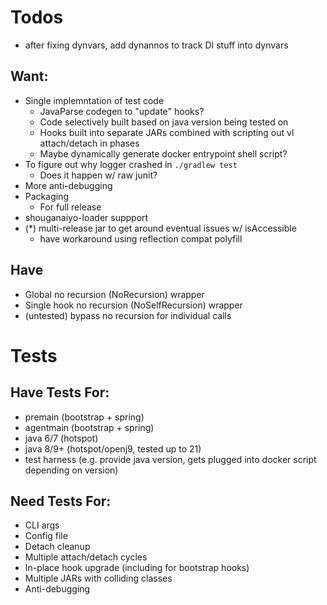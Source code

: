 # Todos

* after fixing dynvars, add dynannos to track DI stuff into dynvars

## Want:

* Single implemntation of test code
    * JavaParse codegen to "update" hooks?
    * Code selectively built based on java version being tested on
    * Hooks built into separate JARs combined with scripting out vl attach/detach in phases
    * Maybe dynamically generate docker entrypoint shell script?
* To figure out why logger crashed in `./gradlew test`
    * Does it happen w/ raw junit?
* More anti-debugging
* Packaging
    * For full release
* shouganaiyo-loader suppport
* (*) multi-release jar to get around eventual issues w/ isAccessible
    * have workaround using reflection compat polyfill

## Have

* Global no recursion (NoRecursion) wrapper
* Single hook no recursion (NoSelfRecursion) wrapper
* (untested) bypass no recursion for individual calls

# Tests

## Have Tests For:

* premain (bootstrap + spring)
* agentmain (bootstrap + spring)
* java 6/7 (hotspot)
* java 8/9+ (hotspot/openj9, tested up to 21)
* test harness (e.g. provide java version, gets plugged into docker script depending on version)

## Need Tests For:

* CLI args
* Config file
* Detach cleanup
* Multiple attach/detach cycles
* In-place hook upgrade (including for bootstrap hooks)
* Multiple JARs with colliding classes
* Anti-debugging

